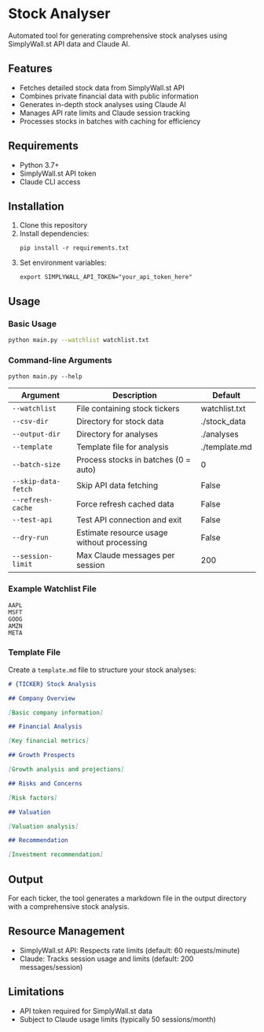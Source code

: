 # Stock Analyser

Automated tool for generating comprehensive stock analyses using SimplyWall.st API data and Claude AI.

## Features

- Fetches detailed stock data from SimplyWall.st API
- Combines private financial data with public information
- Generates in-depth stock analyses using Claude AI
- Manages API rate limits and Claude session tracking
- Processes stocks in batches with caching for efficiency

## Requirements

- Python 3.7+
- SimplyWall.st API token
- Claude CLI access

## Installation

1. Clone this repository
2. Install dependencies:
   ```
   pip install -r requirements.txt
   ```
3. Set environment variables:
   ```
   export SIMPLYWALL_API_TOKEN="your_api_token_here"
   ```

## Usage

### Basic Usage

```bash
python main.py --watchlist watchlist.txt
```

### Command-line Arguments

```
python main.py --help
```

| Argument | Description | Default |
|----------|-------------|---------|
| `--watchlist` | File containing stock tickers | watchlist.txt |
| `--csv-dir` | Directory for stock data | ./stock_data |
| `--output-dir` | Directory for analyses | ./analyses |
| `--template` | Template file for analysis | ./template.md |
| `--batch-size` | Process stocks in batches (0 = auto) | 0 |
| `--skip-data-fetch` | Skip API data fetching | False |
| `--refresh-cache` | Force refresh cached data | False |
| `--test-api` | Test API connection and exit | False |
| `--dry-run` | Estimate resource usage without processing | False |
| `--session-limit` | Max Claude messages per session | 200 |

### Example Watchlist File

```
AAPL
MSFT
GOOG
AMZN
META
```

### Template File

Create a `template.md` file to structure your stock analyses:

```markdown
# {TICKER} Stock Analysis

## Company Overview

[Basic company information]

## Financial Analysis

[Key financial metrics]

## Growth Prospects

[Growth analysis and projections]

## Risks and Concerns

[Risk factors]

## Valuation

[Valuation analysis]

## Recommendation

[Investment recommendation]
```

## Output

For each ticker, the tool generates a markdown file in the output directory with a comprehensive stock analysis.

## Resource Management

- SimplyWall.st API: Respects rate limits (default: 60 requests/minute)
- Claude: Tracks session usage and limits (default: 200 messages/session)

## Limitations

- API token required for SimplyWall.st data
- Subject to Claude usage limits (typically 50 sessions/month)

